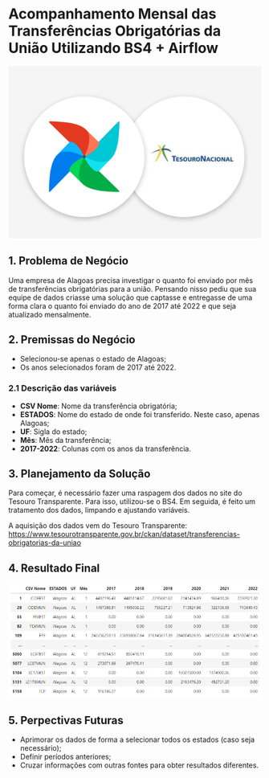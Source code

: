 # Acompanhamento Mensal das Transferências Obrigatórias da União Utilizando BS4 + Airflow

![alt text](https://github.com/CaioMendes92/Acompanhamento-Mensal-das-Transfer-ncias-Obrigat-rias-da-Uni-o-utilizando-BS4-Airflow/blob/main/imgs/airflow%2Btesouro_nacional.png?raw=true)

## 1. Problema de Negócio
Uma empresa de Alagoas precisa investigar o quanto foi enviado por mês de transferências obrigatórias para a união. Pensando nisso pediu que sua equipe de dados criasse uma solução que captasse e entregasse de uma forma clara o quanto foi enviado do ano de 2017 até 2022 e que seja atualizado mensalmente.

## 2. Premissas do Negócio
* Selecionou-se apenas o estado de Alagoas;
* Os anos selecionados foram de 2017 até 2022.

### 2.1 Descrição das variáveis
* **CSV Nome**: Nome da transferência obrigatória;
* **ESTADOS**: Nome do estado de onde foi transferido. Neste caso, apenas Alagoas;
* **UF**: Sigla do estado;
* **Mês**: Mês da transferência;
* **2017-2022**: Colunas com os anos da transferência.

## 3. Planejamento da Solução
Para começar, é necessário fazer uma raspagem dos dados no site do Tesouro Transparente. Para isso, utilizou-se o BS4. Em seguida, é feito um tratamento dos dados, limpando e ajustando variáveis.

A aquisição dos dados vem do Tesouro Transparente: https://www.tesourotransparente.gov.br/ckan/dataset/transferencias-obrigatorias-da-uniao

## 4. Resultado Final
![alt text](https://github.com/CaioMendes92/Acompanhamento-Mensal-das-Transfer-ncias-Obrigat-rias-da-Uni-o-utilizando-BS4-Airflow/blob/main/imgs/resultado_final.png?raw=true)

## 5. Perpectivas Futuras
* Aprimorar os dados de forma a selecionar todos os estados (caso seja necessário);
* Definir períodos anteriores;
* Cruzar informações com outras fontes para obter resultados diferentes.
